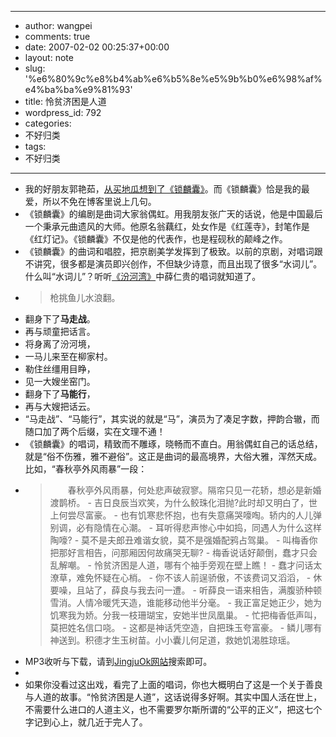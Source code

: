 - --
- author: wangpei
- comments: true
- date: 2007-02-02 00:25:37+00:00
- layout: note
- slug: '%e6%80%9c%e8%b4%ab%e6%b5%8e%e5%9b%b0%e6%98%af%e4%ba%ba%e9%81%93'
- title: 怜贫济困是人道
- wordpress_id: 792
- categories:
- 不好归类
- tags:
- 不好归类
- --
- 我的好朋友郭艳茹，[从买地瓜想到了《锁麟囊》](http://blog.sina.com.cn/u/4a22f44b010007to)。而《锁麟囊》恰是我的最爱，所以不免在博客里说上几句。
- 《锁麟囊》的编剧是曲词大家翁偶虹。用我朋友张广天的话说，他是中国最后一个秉承元曲遗风的大师。他原名翁藕红，处女作是《红莲寺》，封笔作是《红灯记》。《锁麟囊》不仅是他的代表作，也是程砚秋的颠峰之作。
- 《锁麟囊》的曲词和唱腔，把京剧美学发挥到了极致。以前的京剧，对唱词跟不讲究，很多都是演员即兴创作，不但缺少诗意，而且出现了很多“水词儿”。什么叫“水词儿”？听听[《汾河湾》](http://oldrecords.xikao.com/lyrics.php?id=270)中薛仁贵的唱词就知道了。
- <blockquote>枪挑鱼儿水浪翻。
- 翻身下了**马走战**。
- 再与顽童把话言。
- 将身离了汾河境，
- 一马儿来至在柳家村。
- 勒住丝缰用目睁，
- 见一大嫂坐窑门。
- 翻身下了**马能行**，
- 再与大嫂把话云。</blockquote>
- “马走战”、“马能行”，其实说的就是“马”，演员为了凑足字数，押韵合辙，而随口加了两个后缀，实在文理不通！
- 《锁麟囊》的唱词，精致而不雕琢，晓畅而不直白。用翁偶虹自己的话总结，就是“俗不伤雅，雅不避俗”。这正是曲词的最高境界，大俗大雅，浑然天成。比如，“春秋亭外风雨暴”一段：
- <blockquote>　　春秋亭外风雨暴，何处悲声破寂寥。隔帘只见一花轿，想必是新婚渡鹊桥。
    - 吉日良辰当欢笑，为什么鲛珠化泪抛?此时却又明白了，世上何尝尽富豪。
    - 也有饥寒悲怀抱，也有失意痛哭嚎啕。轿内的人儿弹别调，必有隐情在心潮。
    - 耳听得悲声惨心中如捣，同遇人为什么这样陶嚎?
    - 莫不是夫郎丑难谐女貌，莫不是强婚配鸦占驾巢。
    - 叫梅香你把那好言相告，问那厢因何故痛哭无聊?
    - 梅香说话好颠倒，蠢才只会乱解嘲。
    - 怜贫济困是人道，哪有个袖手旁观在壁上瞧！
    - 蠢才问话太潦草，难免怀疑在心梢。
    - 你不该人前逞骄傲，不该费词又滔滔，
    - 休要噪，且站了，薛良与我去问一遭。
    - 听薛良一语来相告，满腹骄种顿雪消。人情冷暖凭天造，谁能移动他半分毫。
    - 我正富足她正少，她为饥寒我为娇。分我一枝珊瑚宝，安她半世凤凰巢。
    - 忙把梅香低声叫，莫把姓名信口哓。
    - 这都是神话凭空造，自把珠玉夸富豪。
    - 鳞儿哪有神送到。积德才生玉树苗。小小囊儿何足道，救她饥渴胜琼瑶。
- MP3收听与下载，请到[JingjuOk网站](http://www.jingjuok.com)搜索即可。
- </blockquote>
- 如果你没看过这出戏，看完了上面的唱词，你也大概明白了这是一个关于善良与人道的故事。“怜贫济困是人道”，这话说得多好啊。其实中国人活在世上，不需要什么进口的人道主义，也不需要罗尔斯所谓的“公平的正义”，把这七个字记到心上，就几近于完人了。
